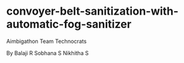 # convoyer-belt-sanitization-with-automatic-fog-sanitizer
Aimbigathon
Team Technocrats

By 
Balaji R
Sobhana S
Nikhitha S
